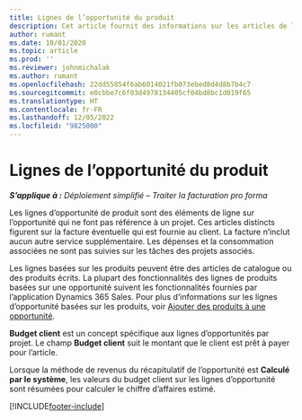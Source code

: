 ```yaml
---
title: Lignes de l’opportunité du produit
description: Cet article fournit des informations sur les articles de ligne d’opportunités de produit dans Project Operations.
author: rumant
ms.date: 10/01/2020
ms.topic: article
ms.prod: ''
ms.reviewer: johnmichalak
ms.author: rumant
ms.openlocfilehash: 22dd55854f6ab6014021fb073ebed8d4d8b7b4c7
ms.sourcegitcommit: e0cbbe7c6f03d4978134405cf04bd8bc1d019f65
ms.translationtype: HT
ms.contentlocale: fr-FR
ms.lasthandoff: 12/05/2022
ms.locfileid: "9825000"
---
```

# <a name="product-opportunity-lines"></a>Lignes de l’opportunité du produit

_**S’applique à :** Déploiement simplifié – Traiter la facturation pro forma_

Les lignes d’opportunité de produit sont des éléments de ligne sur l’opportunité qui ne font pas référence à un projet. Ces articles distincts figurent sur la facture éventuelle qui est fournie au client. La facture n’inclut aucun autre service supplémentaire. Les dépenses et la consommation associées ne sont pas suivies sur les tâches des projets associés.

Les lignes basées sur les produits peuvent être des articles de catalogue ou des produits écrits. La plupart des fonctionnalités des lignes de produits basées sur une opportunité suivent les fonctionnalités fournies par l’application Dynamics 365 Sales. Pour plus d’informations sur les lignes d’opportunité basées sur les produits, voir [Ajouter des produits à une opportunité](/dynamics365/sales-enterprise/add-products-opportunity).

**Budget client** est un concept spécifique aux lignes d’opportunités par projet. Le champ **Budget client** suit le montant que le client est prêt à payer pour l’article.

Lorsque la méthode de revenus du récapitulatif de l’opportunité est **Calculé par le système**, les valeurs du budget client sur les lignes d’opportunité sont résumées pour calculer le chiffre d’affaires estimé. 



[!INCLUDE[footer-include](../../includes/footer-banner.md)]
